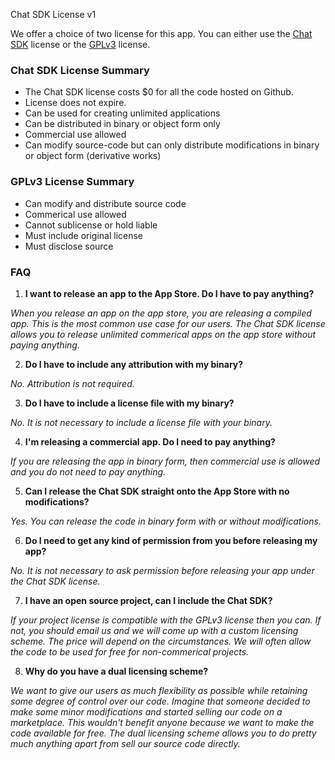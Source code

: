 Chat SDK License v1

We offer a choice of two license for this app. You can either use the [Chat SDK](https://chatsdk.co/chat-sdk-license/) license or the [GPLv3](https://www.gnu.org/licenses/gpl-3.0.en.html) license. 

### Chat SDK License Summary

+ The Chat SDK license costs $0 for all the code hosted on Github.
+ License does not expire.
+ Can be used for creating unlimited applications
+ Can be distributed in binary or object form only
+ Commercial use allowed
+ Can modify source-code but can only distribute modifications in binary or object form (derivative works)

### GPLv3 License Summary

+ Can modify and distribute source code
+ Commerical use allowed
+ Cannot sublicense or hold liable
+ Must include original license
+ Must disclose source 

### FAQ

1. **I want to release an app to the App Store. Do I have to pay anything?**

  _When you release an app on the app store, you are releasing a compiled app. This is the most common use case for our users. The Chat SDK license allows you to release unlimited commerical apps on the app store without paying anything._

2. **Do I have to include any attribution with my binary?**

  _No. Attribution is not required._

3. **Do I have to include a license file with my binary?**

  _No. It is not necessary to include a license file with your binary._

4. **I'm releasing a commercial app. Do I need to pay anything?**

  _If you are releasing the app in binary form, then commercial use is allowed and you do not need to pay anything._
 
5. **Can I release the Chat SDK straight onto the App Store with no modifications?**

  _Yes. You can release the code in binary form with or without modifications._

6. **Do I need to get any kind of permission from you before releasing my app?**

  _No. It is not necessary to ask permission before releasing your app under the Chat SDK license._

7. **I have an open source project, can I include the Chat SDK?**

  _If your project license is compatible with the GPLv3 license then you can. If not, you should email us and we will come up with a custom licensing scheme. The price will depend on the circumstances. We will often allow the code to be used for free for non-commerical projects._

8. **Why do you have a dual licensing scheme?**

  _We want to give our users as much flexibility as possible while retaining some degree of control over our code. Imagine that someone decided to make some minor modifications and started selling our code on a marketplace. This wouldn't benefit anyone because we want to make the code available for free. The dual licensing scheme allows you to do pretty much anything apart from sell our source code directly._
